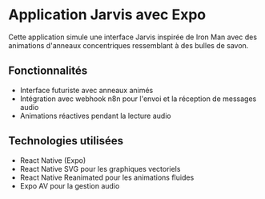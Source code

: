 # Application Jarvis avec Expo

Cette application simule une interface Jarvis inspirée de Iron Man avec des animations d'anneaux concentriques ressemblant à des bulles de savon.

## Fonctionnalités

- Interface futuriste avec anneaux animés
- Intégration avec webhook n8n pour l'envoi et la réception de messages audio
- Animations réactives pendant la lecture audio

## Technologies utilisées

- React Native (Expo)
- React Native SVG pour les graphiques vectoriels
- React Native Reanimated pour les animations fluides
- Expo AV pour la gestion audio
